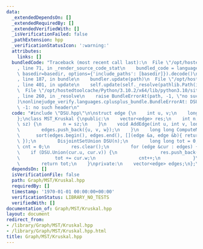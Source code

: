 ```yaml
---
data:
  _extendedDependsOn: []
  _extendedRequiredBy: []
  _extendedVerifiedWith: []
  _isVerificationFailed: false
  _pathExtension: hpp
  _verificationStatusIcon: ':warning:'
  attributes:
    links: []
  bundledCode: "Traceback (most recent call last):\n  File \"/opt/hostedtoolcache/Python/3.10.2/x64/lib/python3.10/site-packages/onlinejudge_verify/documentation/build.py\"\
    , line 71, in _render_source_code_stat\n    bundled_code = language.bundle(stat.path,\
    \ basedir=basedir, options={'include_paths': [basedir]}).decode()\n  File \"/opt/hostedtoolcache/Python/3.10.2/x64/lib/python3.10/site-packages/onlinejudge_verify/languages/cplusplus.py\"\
    , line 187, in bundle\n    bundler.update(path)\n  File \"/opt/hostedtoolcache/Python/3.10.2/x64/lib/python3.10/site-packages/onlinejudge_verify/languages/cplusplus_bundle.py\"\
    , line 401, in update\n    self.update(self._resolve(pathlib.Path(included), included_from=path))\n\
    \  File \"/opt/hostedtoolcache/Python/3.10.2/x64/lib/python3.10/site-packages/onlinejudge_verify/languages/cplusplus_bundle.py\"\
    , line 260, in _resolve\n    raise BundleErrorAt(path, -1, \"no such header\"\
    )\nonlinejudge_verify.languages.cplusplus_bundle.BundleErrorAt: DSU.hpp: line\
    \ -1: no such header\n"
  code: "#include \"DSU.hpp\"\n\nstruct edge {\n    int u, v;\n    long long w;\n\
    };\nclass MST_Kruskal {\npublic:\n    vector<edge> res;\n    int n;\n    MST_Kruskal(int\
    \ sz) {\n        n = sz;\n    }\n    void AddEdge(int u, int v, long long w) {\n\
    \        edges.push_back({u, v, w});\n    }\n    long long ComputeMST() {\n  \
    \      sort(edges.begin(), edges.end(), [](edge &a, edge &b){ return a.w < b.w;\
    \ });\n        DisjointSetUnion DSU(n);\n        long long tot = 0;\n        int\
    \ cnt = 0;\n        res.clear();\n        for (edge &cur : edges) {\n        \
    \    if (DSU.Union(cur.u, cur.v)) {\n                res.push_back(cur);\n   \
    \             tot += cur.w;\n                cnt++;\n            }\n        }\n\
    \        return tot;\n    }\nprivate:\n    vector<edge> edges;\n};\n"
  dependsOn: []
  isVerificationFile: false
  path: Graph/MST/Kruskal.hpp
  requiredBy: []
  timestamp: '1970-01-01 00:00:00+00:00'
  verificationStatus: LIBRARY_NO_TESTS
  verifiedWith: []
documentation_of: Graph/MST/Kruskal.hpp
layout: document
redirect_from:
- /library/Graph/MST/Kruskal.hpp
- /library/Graph/MST/Kruskal.hpp.html
title: Graph/MST/Kruskal.hpp
---
```

